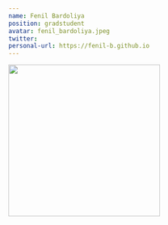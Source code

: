 ```yaml
---
name: Fenil Bardoliya
position: gradstudent
avatar: fenil_bardoliya.jpeg
twitter: 
personal-url: https://fenil-b.github.io
---
```


<img width="300" src="{{site.baseurl}}/images/people/{{page.avatar}}" data-action="zoom">
